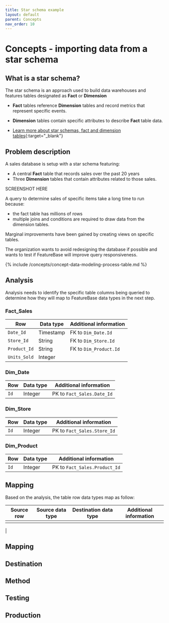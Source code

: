 ```yaml
---
title: Star schema example
layout: default
parent: Concepts
nav_order: 10
---
```


# Concepts - importing data from a star schema

## What is a star schema?

The star schema is an approach used to build data warehouses and features tables designated as **Fact** or **Dimension**

* **Fact** tables reference **Dimension** tables and record metrics that represent specific events.
* **Dimension** tables contain specific attributes to describe **Fact** table data.

* [Learn more about star schemas, fact and dimension tables](https://en.wikipedia.org/wiki/Star_schema){:target="_blank"}

## Problem description

A sales database is setup with a star schema featuring:

* A central **Fact** table that records sales over the past 20 years
* Three **Dimension** tables that contain attributes related to those sales.

SCREENSHOT HERE

A query to determine sales of specific items take a long time to run because:
* the fact table has millions of rows
* multiple joins and conditions are required to draw data from the dimension tables.

Marginal improvements have been gained by creating views on specific tables.

The organization wants to avoid redesigning the database if possible and wants to test if FeatureBase will improve query responsiveness.

{% include /concepts/concept-data-modeling-process-table.md %}

## Analysis

Analysis needs to identify the specific table columns being queried to determine how they will map to FeatureBase data types in the next step.




### Fact_Sales

| Row | Data type | Additional information |
|---|---|---|
| `Date_Id` | Timestamp | FK to `Dim_Date.Id` |
| `Store_Id` | String | FK to `Dim_Store.Id` |
| `Product_Id` | String | FK to `Dim_Product.Id` |
| `Units_Sold` | Integer |  |

### Dim_Date

| Row | Data type | Additional information |
|---|---|---|
| `Id` | Integer | PK to `Fact_Sales.Date_Id` |


### Dim_Store

| Row | Data type | Additional information |
|---|---|---|
| `Id` | Integer | PK to `Fact_Sales.Store_Id` |

### Dim_Product

| Row | Data type | Additional information |
|---|---|---|
| `Id` | Integer | PK to `Fact_Sales.Product_Id` |

## Mapping

Based on the analysis, the table row data types map as follow:

| Source row | Source data type | Destination data type | Additional information |
|---|---|---|---|
|  |
|

## Mapping



## Destination



## Method




## Testing




## Production
